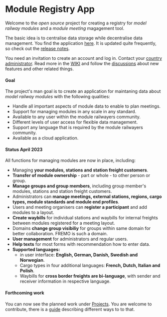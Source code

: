 # Module Registry App
Welcome to the *open source* project for creating a registry for *model railway modules*
and a *module meeting* magagement tool.

The basic idea is to centralise data storage while decentralise data management. 
You find the application [here](https://moduleregistry.azurewebsites.net/). 
It is updated quite frequently, so check out the [release notes](https://github.com/tellurianinteractive/Tellurian.Trains.ModulesRegistryApp/blob/master/RELEASENOTES.md).

You need an invitation to create an account and log in. Contact your [country administrator](https://moduleregistry.azurewebsites.net/contacts). 
Read more in the [WIKI](https://github.com/tellurianinteractive/Tellurian.Trains.ModulesRegistryApp/wiki) and
follow the [discussions](https://github.com/tellurianinteractive/Tellurian.Trains.ModulesRegistryApp/discussions) about new features and other related things.

#### Goal
The project's man goal is to create an application 
for maintaning data about *model railway modules* with the following qualities:
- Handle all important aspects of module data to enable to plan meetings.
- Support for managing modules in any scale in any standard.
- Available to any user within the module railwayers community.
- Different levels of user access for flexible data management.
- Support any language that is required by the module railwayers community.
- Available as a cloud application.

#### Status April 2023
All functions for managing modules are now in place, including:
* Managing **your modules, stations and station freight customers**.
* **Transfer of module ownership** - part or whole - to other person or group.
* **Manage groups and group members**, including group member's modules, stations and station freight customers.
* Administrators can **manage meetings, external stations, regions, cargo types, module standards and module end profiles**.
* Users and meeting organisers can **register a participant** and add modules to a layout.
* **Create waybills** for individual stations and waybills for internal freights between modules registered for a meeting layout. 
* Domains **change group visibiliy** for groups within same domain for better collaboration. FREMO is such a domain.
* **User management** for administrators and regular users.
* **Help texts** for most forms with recommendation how to enter data.
* **Supported languages:**
  * in user interface: **English, German, Danish, Swedish and Norwegian**.
  * Cargo types in four additional languages: **French, Dutch, Italian and Polish**.
  * Waybills for **cross border freights are bi-language**, with sender and receiver information in respective language.

#### Forthcoming work
You can now see the planned work under [Projects](https://github.com/orgs/tellurianinteractive/projects/2/views/1). 
You are welcome to contribute, there is a [guide](https://github.com/tellurianinteractive/Tellurian.Trains.ModulesRegistryApp/blob/master/CONTRIBUTING.md) describing different ways to to that.
